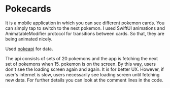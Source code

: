 # Pokecards

It is a mobile application in which you can see different pokemon cards. You can simply tap to switch to the next pokemon. I used SwiftUI animations and AnimatableModifier protocol for transitions between cards. So that, they are being animated nicely.

Used [pokeapi](https://pokeapi.co/api/v2/pokemon/) for data.

The api consists of sets of 20 pokemons and the app is fetching the next set of pokemons when 15. pokemon is on the screen. By this way, users don't see the loading screen again and again. It is for better UX.  However, if user's internet is slow, users necessarily see loading screen until fetching new data. For further details you can look at the comment lines in the code.
